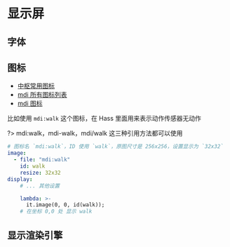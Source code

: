 # 显示屏



## 字体




## 图标





- [中枢常用图标](https://cdn.rawgit.com/james-fry/home-assistant-mdi/efd95d7a/home-assistant-mdi.html)
- [mdi 所有图标列表](https://cdn.materialdesignicons.com/3.3.92/)
- [mdi 图标](https://materialdesignicons.com/)

比如使用 `mdi:walk` 这个图标，在 Hass 里面用来表示动作传感器无动作

?> mdi:walk，mdi-walk，mdi/walk 这三种引用方法都可以使用

```yaml
# 图标名 `mdi:walk`，ID 使用 `walk`，原图尺寸是 256x256，设置显示为 `32x32`
image:
  - file: "mdi:walk"
    id: walk
    resize: 32x32
display:
    # ... 其他设置

    lambda: >-
      it.image(0, 0, id(walk));
    # 在坐标 0,0 处 显示 walk
```










## 显示渲染引擎


